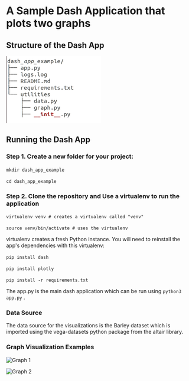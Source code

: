 # A Sample Dash Application that plots two graphs

## Structure of the Dash App

![Structure](https://github.com/shailendra2205/dash-test/blob/main/screenshots/structure.png?raw=true "Structure")

## Running the Dash App

### Step 1. Create a new folder for your project:

```mkdir dash_app_example```

```cd dash_app_example```

### Step 2. Clone the repository and Use a virtualenv to run the application

```virtualenv venv # creates a virtualenv called "venv"```

```source venv/bin/activate # uses the virtualenv```

virtualenv creates a fresh Python instance. You will need to reinstall the app's dependencies with this virtualenv:

```pip install dash```

```pip install plotly```

```pip install -r requirements.txt```


The app.py is the main dash application which can be run using ```python3 app.py``` .


### Data Source

The data source for the visualizations is the Barley dataset which is imported using the vega-datasets python package from the altair library.


### Graph Visualization Examples

![Graph 1](https://github.com/shailendra2205/dash-test/blob/main/screenshots/plot_1.png?raw=true "Graph 1")

![Graph 2](https://github.com/shailendra2205/dash-test/blob/main/screenshots/plot_2.png?raw=true "Graph 2")


